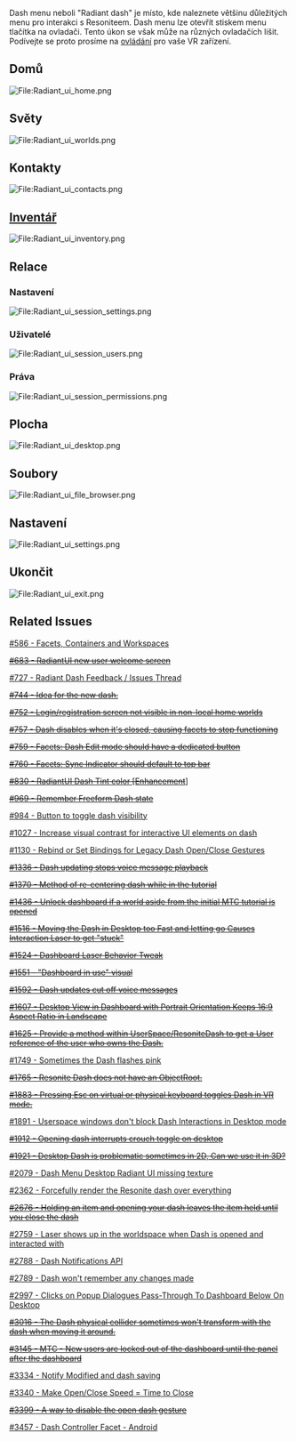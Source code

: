 <languages/> Dash menu neboli "Radiant dash" je místo, kde naleznete
většinu důležitých menu pro interakci s Resoniteem. Dash menu lze
otevřít stiskem menu tlačítka na ovladači. Tento úkon se však může na
různých ovladačích lišit. Podívejte se proto prosíme na
[ovládání](Basic_Controls "wikilink") pro vaše VR zařízení.

## Domů

![<File:Radiant_ui_home.png>](Radiant_ui_home.png "File:Radiant_ui_home.png")

## Světy

![<File:Radiant_ui_worlds.png>](Radiant_ui_worlds.png "File:Radiant_ui_worlds.png")

## Kontakty

![<File:Radiant_ui_contacts.png>](Radiant_ui_contacts.png "File:Radiant_ui_contacts.png")

## [Inventář](Inventory "wikilink")

![<File:Radiant_ui_inventory.png>](Radiant_ui_inventory.png "File:Radiant_ui_inventory.png")

## Relace

### Nastavení

![<File:Radiant_ui_session_settings.png>](Radiant_ui_session_settings.png "File:Radiant_ui_session_settings.png")

### Uživatelé

![<File:Radiant_ui_session_users.png>](Radiant_ui_session_users.png "File:Radiant_ui_session_users.png")

### Práva

![<File:Radiant_ui_session_permissions.png>](Radiant_ui_session_permissions.png "File:Radiant_ui_session_permissions.png")

## Plocha

![<File:Radiant_ui_desktop.png>](Radiant_ui_desktop.png "File:Radiant_ui_desktop.png")

## Soubory

![<File:Radiant_ui_file_browser.png>](Radiant_ui_file_browser.png "File:Radiant_ui_file_browser.png")

## Nastavení

![<File:Radiant_ui_settings.png>](Radiant_ui_settings.png "File:Radiant_ui_settings.png")

## Ukončit

![<File:Radiant_ui_exit.png>](Radiant_ui_exit.png "File:Radiant_ui_exit.png")

## Related Issues

[#586 - Facets, Containers and
Workspaces](https://github.com/Resonite-Metaverse/ResonitePublic/issues/586)

[<s>#683 - RadiantUI new user welcome
screen</s>](https://github.com/Resonite-Metaverse/ResonitePublic/issues/683)

[#727 - Radiant Dash Feedback / Issues
Thread](https://github.com/Resonite-Metaverse/ResonitePublic/issues/727)

[<s>#744 - Idea for the new
dash.</s>](https://github.com/Resonite-Metaverse/ResonitePublic/issues/744)

[<s>#752 - Login/registration screen not visible in non-local home
worlds</s>](https://github.com/Resonite-Metaverse/ResonitePublic/issues/752)

[<s>#757 - Dash disables when it's closed, causing facets to stop
functioning</s>](https://github.com/Resonite-Metaverse/ResonitePublic/issues/757)

[<s>#759 - Facets: Dash Edit mode should have a dedicated
button</s>](https://github.com/Resonite-Metaverse/ResonitePublic/issues/759)

[<s>#760 - Facets: Sync Indicator should default to top
bar</s>](https://github.com/Resonite-Metaverse/ResonitePublic/issues/760)

[<s>#830 - RadiantUI Dash Tint color
\[Enhancement](https://github.com/Resonite-Metaverse/ResonitePublic/issues/830)</s>\]

[<s>#969 - Remember Freeform Dash
state</s>](https://github.com/Resonite-Metaverse/ResonitePublic/issues/969)

[#984 - Button to toggle dash
visibility](https://github.com/Resonite-Metaverse/ResonitePublic/issues/984)

[#1027 - Increase visual contrast for interactive UI elements on
dash](https://github.com/Resonite-Metaverse/ResonitePublic/issues/1027)

[#1130 - Rebind or Set Bindings for Legacy Dash Open/Close
Gestures](https://github.com/Resonite-Metaverse/ResonitePublic/issues/1130)

[<s>#1336 - Dash updating stops voice message
playback</s>](https://github.com/Resonite-Metaverse/ResonitePublic/issues/1336)

[<s>#1370 - Method of re-centering dash while in the
tutorial</s>](https://github.com/Resonite-Metaverse/ResonitePublic/issues/1370)

[<s>#1436 - Unlock dashboard if a world aside from the initial MTC
tutorial is
opened</s>](https://github.com/Resonite-Metaverse/ResonitePublic/issues/1436)

[<s>#1516 - Moving the Dash in Desktop too Fast and letting go Causes
Interaction Laser to get
"stuck"</s>](https://github.com/Resonite-Metaverse/ResonitePublic/issues/1516)

[<s>#1524 - Dashboard Laser Behavior
Tweak</s>](https://github.com/Resonite-Metaverse/ResonitePublic/issues/1524)

[<s>#1551 - "Dashboard in use"
visual</s>](https://github.com/Resonite-Metaverse/ResonitePublic/issues/1551)

[<s>#1592 - Dash updates cut off voice
messages</s>](https://github.com/Resonite-Metaverse/ResonitePublic/issues/1592)

[<s>#1607 - Desktop View in Dashboard with Portrait Orientation Keeps
16:9 Aspect Ratio in
Landscape</s>](https://github.com/Resonite-Metaverse/ResonitePublic/issues/1607)

[<s>#1625 - Provide a method within UserSpace/ResoniteDash to get a User
reference of the user who owns the
Dash.</s>](https://github.com/Resonite-Metaverse/ResonitePublic/issues/1625)

[#1749 - Sometimes the Dash flashes
pink](https://github.com/Resonite-Metaverse/ResonitePublic/issues/1749)

[<s>#1765 - Resonite Dash does not have an
ObjectRoot.</s>](https://github.com/Resonite-Metaverse/ResonitePublic/issues/1765)

[<s>#1883 - Pressing Esc on virtual or physical keyboard toggles Dash in
VR
mode.</s>](https://github.com/Resonite-Metaverse/ResonitePublic/issues/1883)

[#1891 - Userspace windows don't block Dash Interactions in Desktop
mode](https://github.com/Resonite-Metaverse/ResonitePublic/issues/1891)

[<s>#1912 - Opening dash interrupts crouch toggle on
desktop</s>](https://github.com/Resonite-Metaverse/ResonitePublic/issues/1912)

[<s>#1921 - Desktop Dash is problematic sometimes in 2D, Can we use it
in
3D?</s>](https://github.com/Resonite-Metaverse/ResonitePublic/issues/1921)

[#2079 - Dash Menu Desktop Radiant UI missing
texture](https://github.com/Resonite-Metaverse/ResonitePublic/issues/2079)

[#2362 - Forcefully render the Resonite dash over
everything](https://github.com/Resonite-Metaverse/ResonitePublic/issues/2362)

[<s>#2676 - Holding an item and opening your dash leaves the item held
until you close the
dash</s>](https://github.com/Resonite-Metaverse/ResonitePublic/issues/2676)

[#2759 - Laser shows up in the worldspace when Dash is opened and
interacted
with](https://github.com/Resonite-Metaverse/ResonitePublic/issues/2759)

[#2788 - Dash Notifications
API](https://github.com/Resonite-Metaverse/ResonitePublic/issues/2788)

[#2789 - Dash won't remember any changes
made](https://github.com/Resonite-Metaverse/ResonitePublic/issues/2789)

[#2997 - Clicks on Popup Dialogues Pass-Through To Dashboard Below On
Desktop](https://github.com/Resonite-Metaverse/ResonitePublic/issues/2997)

[<s>#3016 - The Dash physical collider sometimes won't transform with
the dash when moving it
around.</s>](https://github.com/Resonite-Metaverse/ResonitePublic/issues/3016)

[<s>#3145 - MTC - New users are locked out of the dashboard until the
panel after the
dashboard</s>](https://github.com/Resonite-Metaverse/ResonitePublic/issues/3145)

[#3334 - Notify Modified and dash
saving](https://github.com/Resonite-Metaverse/ResonitePublic/issues/3334)

[#3340 - Make Open/Close Speed = Time to
Close](https://github.com/Resonite-Metaverse/ResonitePublic/issues/3340)

[<s>#3399 - A way to disable the open dash
gesture</s>](https://github.com/Resonite-Metaverse/ResonitePublic/issues/3399)

[#3457 - Dash Controller Facet -
Android](https://github.com/Resonite-Metaverse/ResonitePublic/issues/3457)